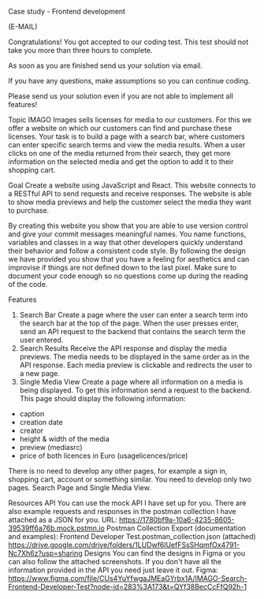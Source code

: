 Case study - Frontend development 

(E-MAIL) 

Congratulations! You got accepted to our coding test. This test should not take you more than three hours to complete.

As soon as you are finished send us your solution via email.

If you have any questions, make assumptions so you can continue coding.

Please send us your solution even if you are not able to implement all features!

Topic
IMAGO Images sells licenses for media to our customers. For this we offer a website on which our customers can find and purchase these licenses.
Your task is to build a page with a search bar, where customers can enter specific search terms and view the media results.
When a user clicks on one of the media returned from their search, they get more information on the selected media and get the option to add it to their shopping cart.

Goal
Create a website using JavaScript and React.
This website connects to a RESTful API to send requests and receive responses.
The website is able to show media previews and help the customer select the media they want to purchase.

By creating this website you show that you are able to use version control and give your commit messages meaningful names.
You name functions, variables and classes in a way that other developers quickly understand their behavior and follow a consistent code style.
By following the design we have provided you show that you have a feeling for aesthetics and can improvise if things are not defined down to the last pixel.
Make sure to document your code enough so no questions come up during the reading of the code.

Features
1. Search Bar
Create a page where the user can enter a search term into the search bar at the top of the page.
When the user presses enter, send an API request to the backend that contains the search term the user entered.
2.  Search Results
Receive the API response and display the media previews. The media needs to be displayed in the same order as in the API response.
Each media preview is clickable and redirects the user to a new page.
3. Single Media View
Create a page where all information on a media is being displayed.
To get this information send a request to the backend.
This page should display the following information:
- caption
- creation date
- creator
- height & width of the media
- preview (mediasrc)
- price of both licences in Euro (usagelicences/price)

There is no need to develop any other pages, for example a sign in, shopping cart, account or something similar. You need to develop only two pages. Search Page and Single Media View.

Resources
API
You can use the mock API I have set up for you. There are also example requests and responses in the postman collection I have attached as a JSON for you.
URL: https://1780bf9a-10a6-4235-8605-39539ff6a76b.mock.pstmn.io
Postman Collection Export (documentation and examples): Frontend Developer Test.postman_collection.json (attached)
https://drive.google.com/drive/folders/1LUDwf6lUefFSsSHqmfOx4791-Nc7Xh6z?usp=sharing 
Designs
You can find the designs in Figma or you can also follow the attached screenshots. If you don't have all the information provided in the API you need just leave it out.
Figma: https://www.figma.com/file/CUs4YuYfwgaJMEaGYrbx1A/IMAGO-Search-Frontend-Developer-Test?node-id=283%3A173&t=QYf38BecCcFfQ92h-1

